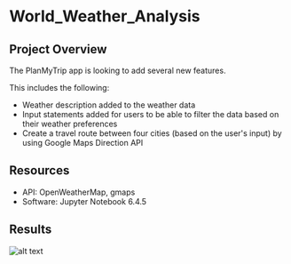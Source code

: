# World_Weather_Analysis

## Project Overview
The PlanMyTrip app is looking to add several new features. 

This includes the following:
 - Weather description added to the weather data
 - Input statements added for users to be able to filter the data based on their weather preferences
 - Create a travel route between four cities (based on the user's input) by using Google Maps Direction API

## Resources
- API: OpenWeatherMap, gmaps
- Software: Jupyter Notebook 6.4.5

## Results

![alt text](?raw=true) 
 

